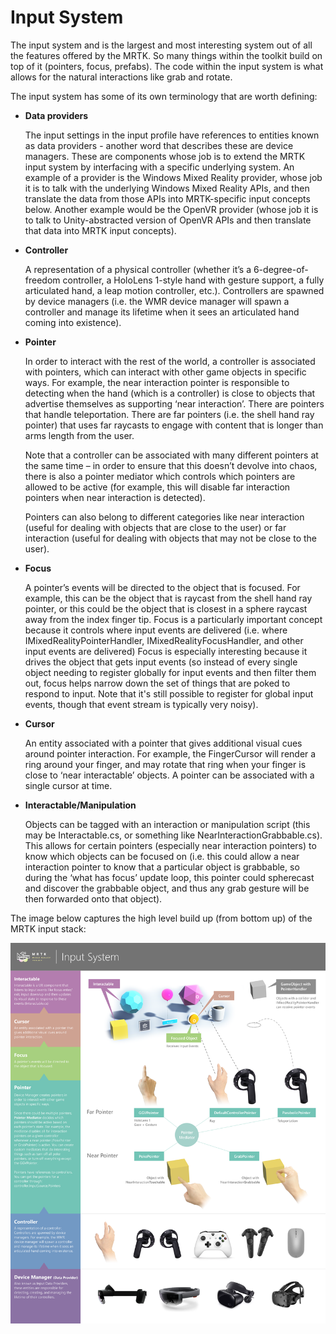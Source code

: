 # Input System

The input system and is the largest and most interesting system out of all the features offered by the MRTK.
So many things within the toolkit build on top of it (pointers, focus, prefabs). The code within the input
system is what allows for the natural interactions like grab and rotate.

The input system has some of its own terminology that are worth defining:

- **Data providers**

    The input settings in the input profile have references to entities known as data providers - another word
    that describes these are device managers. These are components whose job is to extend the MRTK input system
    by interfacing with a specific underlying system. An example of a provider is the Windows Mixed Reality provider,
    whose job it is to talk with the underlying Windows Mixed Reality APIs, and then translate the data from
    those APIs into MRTK-specific input concepts below. Another example would be the OpenVR provider (whose job it
    is to talk to Unity-abstracted version of OpenVR APIs and then translate that data into MRTK input concepts).

- **Controller**

    A representation of a physical controller (whether it’s a 6-degree-of-freedom controller, a HoloLens 1-style
    hand with gesture support, a fully articulated hand, a leap motion controller, etc.). Controllers are spawned
    by device managers (i.e. the WMR device manager will spawn a controller and manage its lifetime when it sees an
    articulated hand coming into existence).

- **Pointer**

    In order to interact with the rest of the world, a controller is associated with pointers, which can interact with
    other game objects in specific ways. For example, the near interaction pointer is responsible to detecting when
    the hand (which is a controller) is close to objects that advertise themselves as supporting ‘near interaction’.
    There are pointers that handle teleportation. There are far pointers (i.e. the shell hand ray pointer) that uses
    far raycasts to engage with content that is longer than arms length from the user.

    Note that a controller can be associated with many different pointers at the same time – in order to ensure that
    this doesn’t devolve into chaos, there is also a pointer mediator which controls which pointers are allowed to be
    active (for example, this will disable far interaction pointers when near interaction is detected).

    Pointers can also belong to different categories like near interaction (useful for dealing with objects that are
    close to the user) or far interaction (useful for dealing with objects that may not be close to the user).

- **Focus**

    A pointer’s events will be directed to the object that is focused. For example, this can be the object that is
    raycast from the shell hand ray pointer, or this could be the object that is closest in a sphere raycast away from
    the index finger tip. Focus is a particularly important concept because it controls where input events are
    delivered (i.e. where IMixedRealityPointerHandler, IMixedRealityFocusHandler, and other input events are delivered)
    Focus is especially interesting because it drives the object that gets input events (so instead of every single
    object needing to register globally for input events and then filter them out, focus helps narrow down the set of
    things that are poked to respond to input. Note that it's still possible to register for global input events,
    though that event stream is typically very noisy).

- **Cursor** 

    An entity associated with a pointer that gives additional visual cues around pointer interaction. For example, the FingerCursor will render a ring around your finger, and may rotate that ring when your finger is close to ‘near interactable’ objects. A pointer can be associated with a single cursor at time.

- **Interactable/Manipulation**

    Objects can be tagged with an interaction or manipulation script (this may be Interactable.cs, or something like
    NearInteractionGrabbable.cs). This allows for certain pointers (especially near interaction pointers) to know
    which objects can be focused on (i.e. this could allow a near interaction pointer to know that a particular
    object is grabbable, so during the ‘what has focus’ update loop, this pointer could spherecast and discover
    the grabbable object, and thus any grab gesture will be then forwarded onto that object).

The image below captures the high level build up (from bottom up) of the MRTK input stack:

![Input System Diagram](../../Documentation/Images/Input/MRTK_InputSystem.png)

